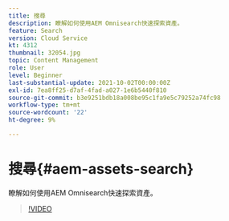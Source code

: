 ```yaml
---
title: 搜尋
description: 瞭解如何使用AEM Omnisearch快速探索資產。
feature: Search
version: Cloud Service
kt: 4312
thumbnail: 32054.jpg
topic: Content Management
role: User
level: Beginner
last-substantial-update: 2021-10-02T00:00:00Z
exl-id: 7ea8ff25-d7af-4fad-a027-1e6b5440f810
source-git-commit: b3e9251bdb18a008be95c1fa9e5c79252a74fc98
workflow-type: tm+mt
source-wordcount: '22'
ht-degree: 9%

---
```


# 搜尋{#aem-assets-search}

瞭解如何使用AEM Omnisearch快速探索資產。

>[!VIDEO](https://video.tv.adobe.com/v/32054?quality=12&learn=on)

